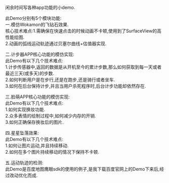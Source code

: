 闲余时间写各种app功能的小demo.</br>

此Demo分别有5个模块功能:</br>
一.模仿Wokamon的飞钻石效果.</br>
   核心技术难点:1.需确保在快速点击的时候动画不卡顿,使用到了SurfaceView的高性能绘图.</br>
                2.动画的弧线运动轨迹通过贝塞尔曲线+估值器实现.</br>
                
二.计步器APP核心功能的模仿实现:</br>
   此Demo有以下几个技术难点:</br>
   1.计步传感器中,返回的数据是从开机至今的累计步数,那么如何获取到每一天或者最近三天(或多天)的步数.</br>
   2.如何判断用户是在步行,还是在跑步,还是骑行或者坐车.</br>
   3.如何在后台保持计步,并且当用户杀死程序时,后台计步功能却依然存在.</br>
   
三.脸萌APP核心功能的模仿实现:</br>
   此Demo有以下几个技术难点:</br>
   1.如何实现换妆功能.</br>
   2.众多表情的绘制过程中,如何减少内存的开销.</br>
   3.如何正确保存换妆后的图片.</br>
   
四.星星坠落效果:</br>
   此Demo有以下几个技术难点:</br>
   1.如何让图片运动,并且持续移动.</br>
   2.如何在多个图片持续移动的情况下保持不卡顿.</br>

五.运动轨迹的检测:</br>
   此Demo是百度地图鹰眼sdk的使用的例子,是我下载百度官网上的Demo下来后,经过改动优化而成.</br>

